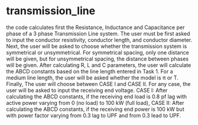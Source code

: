 # transmission_line
the code calculates first the Resistance, Inductance and
Capacitance per phase of a 3 phase Transmission Line system.
The user must be first asked to input the conductor resistivity, conductor length, and
conductor diameter. Next, the user will be asked to choose whether the transmission
system is symmetrical or unsymmetrical. For symmetrical spacing, only one distance will
be given, but for unsymmetrical spacing, the distance between phases will be given.
After calculating R, L and C parameters, the user will calculate the ABCD constants based on the
line length entered in Task 1. For a medium line length, the user will be asked whether the model
is π or T. Finally,
The user will choose between CASE I and CASE II. For any case, the user will be asked to input
the receiving end voltage.
CASE I: After calculating the ABCD constants, if the receiving end load is 0.8 pf lag with active
power varying from 0 (no load) to 100 kW (full load),
CASE II: After calculating the ABCD constants, if the receiving end power is 100 kW but with
power factor varying from 0.3 lag to UPF and from 0.3 lead to UPF.
